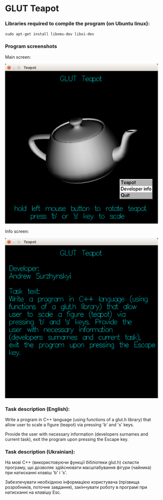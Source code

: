 # GLUT Teapot

### Libraries required to compile the program (on Ubuntu linux):
    sudo apt-get install libxmu-dev libxi-dev

### Program screenshots

Main screen:

![Main screen](readme_images/main_screen.png)

Info screen:

![info screen](readme_images/info_screen.png)

### Task description (English):

Write a program in C++ language (using functions of a glut.h library) that allow user to scale a figure (teapot) via
pressing 'b' and 's' keys.

Provide the user with necessary information (developers surnames and current task), exit the
program upon pressing the Escape key.

### Task description (Ukrainian):

На мові C++ (використовуючи функції бібліотеки glut.h) скласти програму, що дозволяє здійснювати масштабування фігури
(чайника) при натисканні клавіш 'b' і 's'.

Забезпечувати необхідною інформацією користувача (прізвища розробників, поточне завдання), закінчувати роботу в програмі
при натисканні на клавішу Esc.


